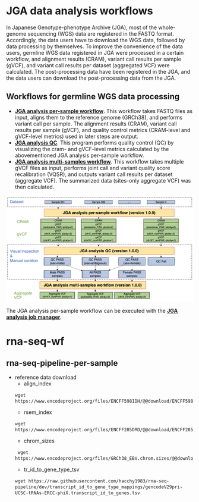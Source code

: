 # JGA data analysis workflows

In Japanese Genotype-phenotype Archive (JGA), most of the whole-genome sequencing (WGS) data are registered in the FASTQ format. Accordingly, the data users have to download the WGS data, followed by data processing by themselves. To improve the convenience of the data users, germline WGS data registered in JGA were processed in a certain workflow, and alignment results (CRAM), variant call results per sample (gVCF), and variant call results per dataset (aggregated VCF) were calculated. The post-processing data have been registered in the JGA, and the data users can download the post-processing data from the JGA. 

## Workflows for germline WGS data processing
- **[JGA analysis per-sample workflow](./per-sample/)**. This workflow takes FASTQ files as input, aligns them to the reference genome (GRCh38), and performs variant call per sample. The alignment results (CRAM), variant call results per sample (gVCF), and quality control metrics (CRAM-level and gVCF-level metrics) used in later steps are output.
- **[JGA analysis QC](https://github.com/ddbj/jga-analysis-qc/tree/81386b79ad406b1084b12f399324a099283a79a4)**. This program performs quality control (QC) by visualizing the cram- and gVCF-level metrics calculated by the abovementioned JGA analysis per-sample workflow. 
- **[JGA analysis multi-samples workflow](./multi-samples/)**. This workflow takes multiple gVCF files as input, performs joint call and variant quality score recalibration (VQSR), and outputs variant call results per dataset (aggregate VCF). The summarized data (sites-only aggregate VCF) was then calculated. 

![JGA germline WGS workflow](./JGA-germline-WGS-workflow.png)

The JGA analysis per-sample workflow can be executed with the **[JGA analysis job manager](./jga-analysis-jobmanager/)**. 


# rna-seq-wf
## rna-seq-pipeline-per-sample
- reference data download
  - align_index
  ```
  wget https://www.encodeproject.org/files/ENCFF598IDH/@@download/ENCFF598IDH.tar.gz
  ```
  - rsem_index
  ```
  wget https://www.encodeproject.org/files/ENCFF285DRD/@@download/ENCFF285DRD.tar.gz
  ```
  - chrom_sizes
  ```
   wget https://www.encodeproject.org/files/GRCh38_EBV.chrom.sizes/@@download/GRCh38_EBV.chrom.sizes.tsv
  ```
  - tr_id_to_gene_type_tsv
  ```
  wget https://raw.githubusercontent.com/hacchy1983/rna-seq-pipeline/dev/transcript_id_to_gene_type_mappings/gencodeV29pri-UCSC-tRNAs-ERCC-phiX.transcript_id_to_genes.tsv
  ```
